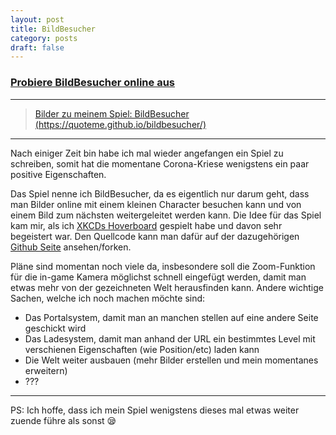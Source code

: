 ```yaml
---
layout: post
title: BildBesucher
category: posts
draft: false
---
```


### [Probiere BildBesucher online aus](https://quoteme.github.io/bildbesucher/)

---

<blockquote class="imgur-embed-pub" lang="en" data-id="a/eu6CCK4"><a href="//imgur.com/a/eu6CCK4">Bilder zu meinem Spiel: BildBesucher (https://quoteme.github.io/bildbesucher/)</a></blockquote><script async src="//s.imgur.com/min/embed.js" charset="utf-8"></script>

---

Nach einiger Zeit bin habe ich mal wieder angefangen ein Spiel
zu schreiben, somit hat die momentane Corona-Kriese wenigstens ein paar
positive Eigenschaften.

Das Spiel nenne ich BildBesucher, da es eigentlich nur darum geht, dass
man Bilder online mit einem kleinen Character besuchen kann und von
einem Bild zum nächsten weitergeleitet werden kann. Die Idee für das
Spiel kam mir, als ich [XKCDs Hoverboard](https://xkcd.com/1608/)
gespielt habe und davon sehr begeistert war. Den Quellcode kann
man dafür auf der dazugehörigen [Github Seite](https://github.com/Quoteme/bildbesucher)
ansehen/forken.

Pläne sind momentan noch viele da, insbesondere soll die Zoom-Funktion
für die in-game Kamera möglichst schnell eingefügt werden, damit man
etwas mehr von der gezeichneten Welt herausfinden kann.
Andere wichtige Sachen, welche ich noch machen möchte sind:
- Das Portalsystem, damit man an manchen stellen auf eine andere Seite
	geschickt wird
- Das Ladesystem, damit man anhand der URL ein bestimmtes Level mit
	verschienen Eigenschaften (wie Position/etc) laden kann
- Die Welt weiter ausbauen (mehr Bilder erstellen und mein momentanes
	erweitern)
- ???

---

PS: Ich hoffe, dass ich mein Spiel wenigstens dieses mal etwas weiter
zuende führe als sonst 😪

